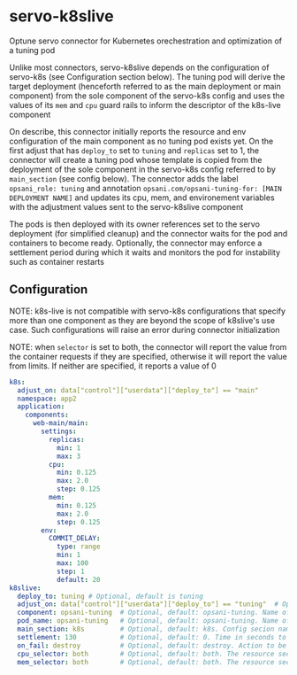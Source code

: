 # servo-k8slive

Optune servo connector for Kubernetes orechestration and optimization of a tuning pod

Unlike most connectors, servo-k8slive depends on the configuration of servo-k8s (see Configuration section below). The tuning pod will derive the
target deployment (henceforth referred to as the main deployment or main component) from the sole component of the servo-k8s config and uses the
values of its `mem` and `cpu` guard rails to inform the descriptor of the k8s-live component

On describe, this connector initially reports the resource and env configuration of the main component as no tuning pod exists yet. 
On the first adjust that has `deploy_to` set to `tuning` and `replicas` set to 1, the connector will create a tuning pod whose template is copied from
the deployment of the sole component in the servo-k8s config referred to by `main_section` (see config below). The connector adds the label 
`opsani_role: tuning` and annotation `opsani.com/opsani-tuning-for: [MAIN DEPLOYMENT NAME]` and updates its cpu, mem, and environement variables
with the adjustment values sent to the servo-k8slive component

The pods is then deployed with its owner references set to the servo deployment (for simplified cleanup) and the connector waits for the pod and containers
to become ready. Optionally, the connector may enforce a settlement period during which it waits and monitors the pod for instability such as container restarts

## Configuration

NOTE: k8s-live is not compatible with servo-k8s configurations that specify more than one component as they are beyond the scope of k8slive's use case.
Such configurations will raise an error during connector initialization

NOTE: when `selector` is set to both, the connector will report the value from the container requests if they are specified, otherwise it will report the value from limits.
If neither are specified, it reports a value of 0

```yaml
k8s:
  adjust_on: data["control"]["userdata"]["deploy_to"] == "main"
  namespace: app2
  application:
    components:
      web-main/main:
        settings:
          replicas:
            min: 1
            max: 3
          cpu:
            min: 0.125
            max: 2.0
            step: 0.125
          mem:
            min: 0.125
            max: 2.0
            step: 0.125
        env:
          COMMIT_DELAY:
            type: range
            min: 1
            max: 100
            step: 1
            default: 20
k8slive:
  deploy_to: tuning # Optional, default is tuning
  adjust_on: data["control"]["userdata"]["deploy_to"] == "tuning"  # Optional. Legacy deploy_to support, defaults to None
  component: opsani-tuning  # Optional, default: opsani-tuning. Name of the component to be reported to the OCO
  pod_name: opsani-tuning   # Optional, default: opsani-tuning. Name of the tuning pod, override to avoid duplicate(s)
  main_section: k8s         # Optional, default: k8s. Config secion name of the main component
  settlement: 130           # Optional, default: 0. Time in seconds to wait and monitor tuning pod post-adjustment for instability. Overriden by main component settlement config
  on_fail: destroy          # Optional, default: destroy. Action to be taken upon failed adjustment rollout or settlement. Valid values are "destroy" and "nop"
  cpu_selector: both        # Optional, default: both. The resource section to query and adjust for cpu values. valid values: both, limit, request
  mem_selector: both        # Optional, default: both. The resource section to query and adjust for mem values. valid values: both, limit, request

```
